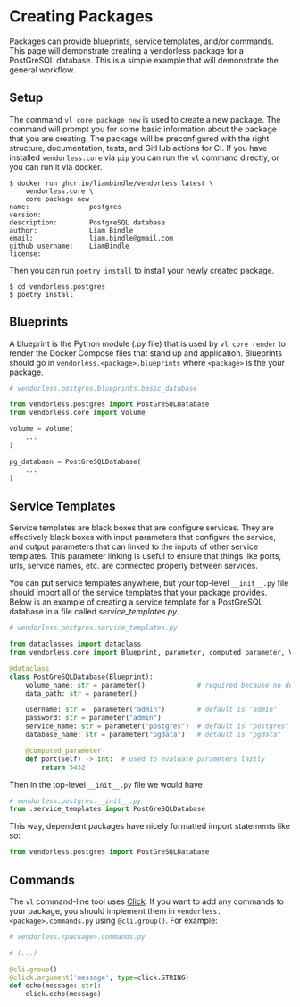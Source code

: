 # Creating Packages

Packages can provide blueprints, service templates, and/or commands.
This page will demonstrate creating a vendorless package for a PostGreSQL database.
This is a simple example that will demonstrate the general workflow.


## Setup
The command `vl core package new` is used to create a new package.
The command will prompt you for some basic information about the package that you are creating.
The package will be preconfigured with the right structure, documentation, tests, and GitHub actions for CI. 
If you have installed `vendorless.core` via `pip` you can run the `vl` command directly, or you can run it via docker.

```console
$ docker run ghcr.io/liambindle/vendorless:latest \
    vendorless.core \
    core package new
name:               postgres
version:
description:        PostgreSQL database
author:             Liam Bindle
email:              liam.bindle@gmail.com
github_username:    LiamBindle
license:      
```

Then you can run `poetry install` to install your newly created package.

```console
$ cd vendorless.postgres
$ poetry install
```

## Blueprints
A blueprint is the Python module (*.py* file) that is used by `vl core render` to render the Docker Compose files that stand up and application. Blueprints should go in `vendorless.<package>.blueprints` where `<package>` is the your package.


```python
# vendorless.postgres.blueprints.basic_database

from vendorless.postgres import PostGreSQLDatabase
from vendorless.core import Volume

volume = Volume(
    ...
)

pg_databasn = PostGreSQLDatabase(
    ...
)
```

## Service Templates

Service templates are black boxes that are configure services.
They are effectively black boxes with input parameters that configure the service, and output parameters that can linked to the inputs of other service templates.
This parameter linking is useful to ensure that things like ports, urls, service names, etc. are connected properly between services.

You can put service templates anywhere, but your top-level `__init__.py` file should import all of the service templates that your package provides. Below is an example of creating a service template for a PostGreSQL database in a file called *service_templates.py*.

```python
# vendorless.postgres.service_templates.py

from dataclasses import dataclass
from vendorless.core import Blueprint, parameter, computed_parameter, Volume

@dataclass
class PostGreSQLDatabase(Blueprint):
    volume_name: str = parameter()             # required because no default
    data_path: str = parameter()

    username: str =  parameter("admin")        # default is "admin"
    password: str = parameter("admin")
    service_name: str = parameter("postgres")  # default is "postgres"
    database_name: str = parameter("pgdata")   # detault is "pgdata"

    @computed_parameter
    def port(self) -> int:  # used to evaluate parameters lazily
        return 5432
```

Then in the top-level `__init__.py` file we would have

```python
# vendorless.postgres.__init__.py
from .service_templates import PostGreSQLDatabase
```

This way, dependent packages have nicely formatted import statements like so:

```python
from vendorless.postgres import PostGreSQLDatabase
``` 



## Commands
The `vl` command-line tool uses [Click](https://click.palletsprojects.com/en/stable/). If you want to add any commands to your package, you should implement them in `vendorless.<package>.commands.py` using `@cli.group()`. For example:

```python
# vendorless.<package>.commands.py

# (...)

@cli.group()
@click.argument('message', type=click.STRING)
def echo(message: str):
    click.echo(message)

```
